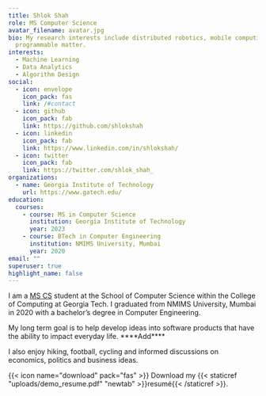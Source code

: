 ```yaml
---
title: Shlok Shah
role: MS Computer Science
avatar_filename: avatar.jpg
bio: My research interests include distributed robotics, mobile computing and
  programmable matter.
interests:
  - Machine Learning
  - Data Analytics
  - Algorithm Design
social:
  - icon: envelope
    icon_pack: fas
    link: /#contact
  - icon: github
    icon_pack: fab
    link: https://github.com/shlokshah
  - icon: linkedin
    icon_pack: fab
    link: https://www.linkedin.com/in/shlokshah/
  - icon: twitter
    icon_pack: fab
    link: https://twitter.com/shlok_shah_
organizations:
  - name: Georgia Institute of Technology
    url: https://www.gatech.edu/
education:
  courses:
    - course: MS in Computer Science
      institution: Georgia Institute of Technology
      year: 2023
    - course: BTech in Computer Engineering
      institution: NMIMS University, Mumbai
      year: 2020
email: ""
superuser: true
highlight_name: false
---
```

I am a [MS CS](https://www.cc.gatech.edu/future/masters/mscs) student at the School of Computer Science within the College of Computing at Georgia Tech. I graduated from NMIMS University, Mumbai in 2020 with a bachelor’s degree in Computer Engineering.

My long term goal is to help develop ideas into software products that have the ability to impact everyday life. \*\*\*\*Add\*\*\*\*

I also enjoy hiking, football, cycling and informed discussions on economics, politics and business ideas.

{{< icon name="download" pack="fas" >}} Download my {{< staticref "uploads/demo_resume.pdf" "newtab" >}}resumé{{< /staticref >}}.